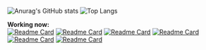 ![Anurag's GitHub stats](https://github-readme-stats.vercel.app/api?username=thalesinacioo&show_icons=true&theme=highcontrast&count_private=true&hide=issues,prs&include_all_commits=true&hide_rank=true)
![Top Langs](https://github-readme-stats.vercel.app/api/top-langs/?username=thalesinacioo&layout=compact&langs_count=8&theme=highcontrast)<br>



**Working now: <br>**
[![Readme Card](https://github-readme-stats.vercel.app/api/pin/?username=thalesinacioo&repo=how2&theme=cobalt)](https://github.com/thalesinacioo/HOW2)
[![Readme Card](https://github-readme-stats.vercel.app/api/pin/?username=thalesinacioo&repo=HOW-III&theme=cobalt)](https://github.com/thalesinacioo/HOW-III)
[![Readme Card](https://github-readme-stats.vercel.app/api/pin/?username=thalesinacioo&repo=appmockup1&theme=cobalt)](https://github.com/thalesinacioo/appmockup1)
[![Readme Card](https://github-readme-stats.vercel.app/api/pin/?username=thalesinacioo&repo=ResponsiveWebDevelopment&theme=cobalt)](https://github.com/thalesinacioo/ResponsiveWebDevelopment)
[![Readme Card](https://github-readme-stats.vercel.app/api/pin/?username=thalesinacioo&repo=Calculadora&theme=cobalt)](https://github.com/thalesinacioo/Calculadora)
[![Readme Card](https://github-readme-stats.vercel.app/api/pin/?username=thalesinacioo&repo=AdegaThales&theme=cobalt)](https://github.com/thalesinacioo/AdegaThales)
